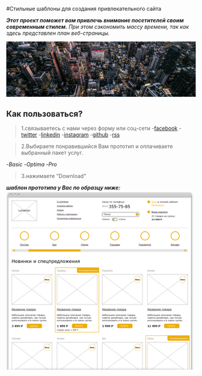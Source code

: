 #Стильные шаблоны для создания привлекательного сайта


***Этот проект поможет вам привлечь внимание посетителей своим современным стилем.*** _При этом сэкономить массу времени, так как здесь представлен план веб-страницы._

![Ваш дизайн](/assets/image/figma.png)

 ## Как пользоваться?
  >1.связываетecь с нами через форму или соц-сети
   -[facebook](https://www.facebook.com/campaign/landing.php?campaign_id=1557999815&extra_1=s%7Cc%7C294723539698%7Ce%7Cfacebook%7C&placement=&creative=294723539698&keyword=facebook&partner_id=googlesem&extra_2=campaignid%3D1557999815%26adgroupid%3D58938663837%26matchtype%3De%26network%3Dg%26source%3Dnotmobile%26search_or_content%3Ds%26device%3Dc%26devicemodel%3D%26adposition%3D%26target%3D%26targetid%3Dkwd-541132862%26loc_physical_ms%3D1001493%26loc_interest_ms%3D%26feeditemid%3D%26param1%3D%26param2%3D&gclid=Cj0KCQjw4PKTBhD8ARIsAHChzRKlgHUsjS-oybPRPTiioorh77MqwlMdqEq6yE2PXyGMC4G9zhAtnO4aAiUDEALw_wcB)
   -[twitter](https://twitter.com/?lang=ru)
   -[linkedin](https://ru.linkedin.com/)
   -[instagram](https://www.instagram.com/)
   -[github](https://github.com/)
   -[rss](https://ru.wikipedia.org/wiki/RSS)

  >2.Выбираете понравившийся Вам прототип и оплачиваете выбранный пакет услуг. 
  
  -_Basic_
  -_Optima_
  -_Pro_
  >3.нажимаете "Download"

  ***шаблон прототипа у Вас по образцу ниже:***
  ![образец](/assets/image/prototipe.png)
  